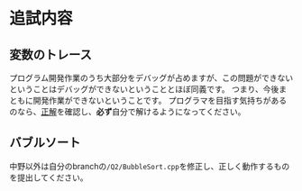 # 追試内容
## 変数のトレース
プログラム開発作業のうち大部分をデバッグが占めますが、この問題ができないということはデバッグができないということとほぼ同義です。
つまり、今後まともに開発作業ができないということです。
プログラマを目指す気持ちがあるのなら、[正解](https://bit.ly/32TCwD8)を確認し、**必ず**自分で解けるようになってください。

## バブルソート
中野以外は自分のbranchの`/Q2/BubbleSort.cpp`を修正し、正しく動作するものを提出してください。